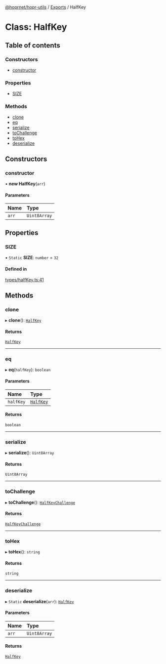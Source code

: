 [@hoprnet/hopr-utils](../README.md) / [Exports](../modules.md) / HalfKey

# Class: HalfKey

## Table of contents

### Constructors

- [constructor](HalfKey.md#constructor)

### Properties

- [SIZE](HalfKey.md#size)

### Methods

- [clone](HalfKey.md#clone)
- [eq](HalfKey.md#eq)
- [serialize](HalfKey.md#serialize)
- [toChallenge](HalfKey.md#tochallenge)
- [toHex](HalfKey.md#tohex)
- [deserialize](HalfKey.md#deserialize)

## Constructors

### constructor

• **new HalfKey**(`arr`)

#### Parameters

| Name | Type |
| :------ | :------ |
| `arr` | `Uint8Array` |

## Properties

### SIZE

▪ `Static` **SIZE**: `number` = `32`

#### Defined in

[types/halfKey.ts:41](https://github.com/nicobao/hoprnet/blob/master/packages/utils/src/types/halfKey.ts#L41)

## Methods

### clone

▸ **clone**(): [`HalfKey`](HalfKey.md)

#### Returns

[`HalfKey`](HalfKey.md)

___

### eq

▸ **eq**(`halfKey`): `boolean`

#### Parameters

| Name | Type |
| :------ | :------ |
| `halfKey` | [`HalfKey`](HalfKey.md) |

#### Returns

`boolean`

___

### serialize

▸ **serialize**(): `Uint8Array`

#### Returns

`Uint8Array`

___

### toChallenge

▸ **toChallenge**(): [`HalfKeyChallenge`](HalfKeyChallenge.md)

#### Returns

[`HalfKeyChallenge`](HalfKeyChallenge.md)

___

### toHex

▸ **toHex**(): `string`

#### Returns

`string`

___

### deserialize

▸ `Static` **deserialize**(`arr`): [`HalfKey`](HalfKey.md)

#### Parameters

| Name | Type |
| :------ | :------ |
| `arr` | `Uint8Array` |

#### Returns

[`HalfKey`](HalfKey.md)
